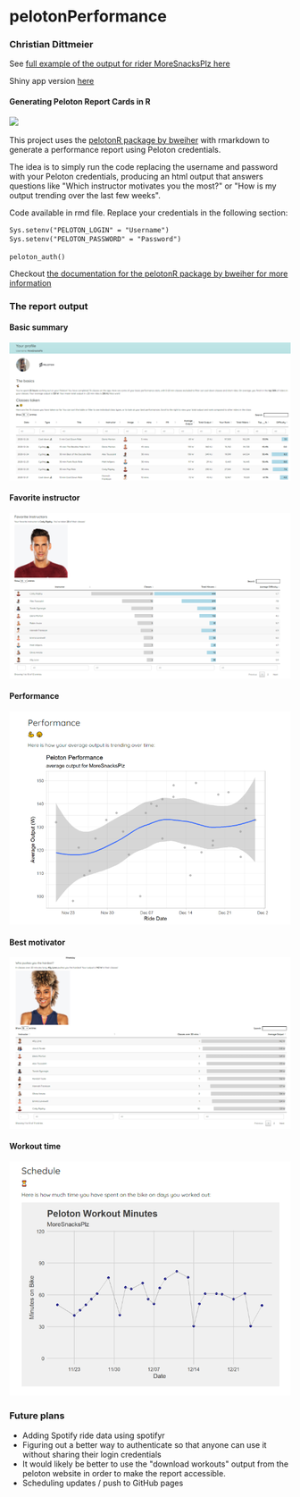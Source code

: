 # pelotonPerformance

### Christian Dittmeier

See [full example of the output for rider MoreSnacksPlz here](https://cdittmeier.github.io/pelotonPerformance/moresnacksplz)

Shiny app version [here]( https://streamftrs.shinyapps.io/pelotonApp)

#### Generating Peloton Report Cards in R

![](https://media.giphy.com/media/8kJxY6NgLtfAiMRSAB/giphy.gif)

This project uses the [pelotonR package by bweiher](https://github.com/bweiher/pelotonR) with rmarkdown to generate a performance report using Peloton credentials. 

The idea is to simply run the code replacing the username and password with your Peloton credentials, producing an html output that answers questions like "Which instructor motivates you the most?" or "How is my output trending over the last few weeks". 

Code available in rmd file. Replace your credentials in the following section:


```
Sys.setenv("PELOTON_LOGIN" = "Username")
Sys.setenv("PELOTON_PASSWORD" = "Password")

peloton_auth()
```
Checkout [the documentation for the pelotonR package by bweiher for more information](https://github.com/bweiher/pelotonR)


### The report output

#### Basic summary
![](man/figures/reportExample.png)

#### Favorite instructor
![](man/figures/favoriteInstructor.png)

#### Performance
![](man/figures/performanceExample.png)

#### Best motivator
![](man/figures/bestMotivator.png)

#### Workout time
![](man/figures/workoutMinutes.png)


### Future plans

- Adding Spotify ride data using spotifyr
- Figuring out a better way to authenticate so that anyone can use it without sharing their login credentials
- It would likely be better to use the "download workouts" output from the peloton website in order to make the report accessible. 
- Scheduling updates / push to GitHub pages
